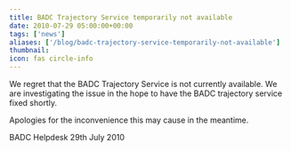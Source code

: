 ```yaml
---
title: BADC Trajectory Service temporarily not available
date: 2010-07-29 05:00:00+00:00
tags: ['news']
aliases: ['/blog/badc-trajectory-service-temporarily-not-available']
thumbnail: 
icon: fas circle-info
---
```



We regret that the BADC Trajectory Service is not currently available. 
We are investigating the issue in the hope to have the BADC trajectory service fixed shortly.


 Apologies for the inconvenience this may cause in the meantime.


 
BADC Helpdesk
29th July 2010



